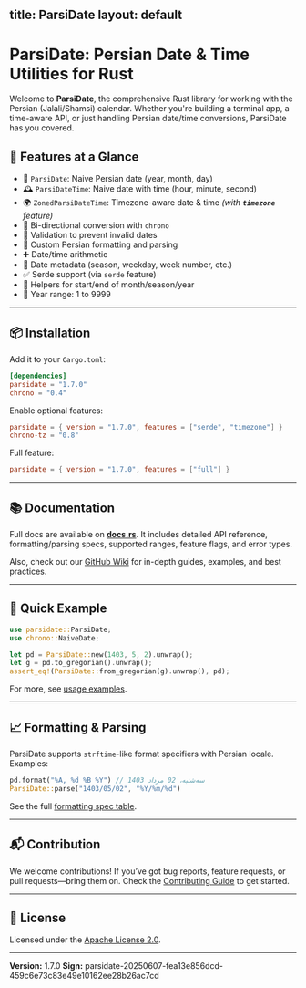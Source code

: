 
## title: ParsiDate layout: default

# ParsiDate: Persian Date & Time Utilities for Rust

Welcome to **ParsiDate**, the comprehensive Rust library for working with the Persian (Jalali/Shamsi) calendar. Whether you're building a terminal app, a time-aware API, or just handling Persian date/time conversions, ParsiDate has you covered.

&#x20;    &#x20;



## 🚀 Features at a Glance

* 📅 `ParsiDate`: Naive Persian date (year, month, day)
* 🕰️ `ParsiDateTime`: Naive date with time (hour, minute, second)
* 🌍 `ZonedParsiDateTime`: Timezone-aware date & time *(with **`timezone`** feature)*
* 🔁 Bi-directional conversion with `chrono`
* 🧠 Validation to prevent invalid dates
* 🎨 Custom Persian formatting and parsing
* ➕ Date/time arithmetic
* 📌 Date metadata (season, weekday, week number, etc.)
* ✅ Serde support (via `serde` feature)
* 🧰 Helpers for start/end of month/season/year
* 📅 Year range: 1 to 9999

---

## 📦 Installation

Add it to your `Cargo.toml`:

```toml
[dependencies]
parsidate = "1.7.0"
chrono = "0.4"
```

Enable optional features:

```toml
parsidate = { version = "1.7.0", features = ["serde", "timezone"] }
chrono-tz = "0.8"
```

Full feature:

```toml
parsidate = { version = "1.7.0", features = ["full"] }
```

---

## 📚 Documentation

Full docs are available on [**docs.rs**](https://docs.rs/parsidate). It includes detailed API reference, formatting/parsing specs, supported ranges, feature flags, and error types.

Also, check out our [GitHub Wiki](https://github.com/jalalvandi/ParsiDate/wiki) for in-depth guides, examples, and best practices.

---

## 🧪 Quick Example

```rust
use parsidate::ParsiDate;
use chrono::NaiveDate;

let pd = ParsiDate::new(1403, 5, 2).unwrap();
let g = pd.to_gregorian().unwrap();
assert_eq!(ParsiDate::from_gregorian(g).unwrap(), pd);
```

For more, see [usage examples](https://docs.rs/parsidate/latest/parsidate/#--usage-examples).

---

## 📈 Formatting & Parsing

ParsiDate supports `strftime`-like format specifiers with Persian locale. Examples:

```rust
pd.format("%A, %d %B %Y") // سه‌شنبه، 02 مرداد 1403
ParsiDate::parse("1403/05/02", "%Y/%m/%d")
```

See the full [formatting spec table](https://docs.rs/parsidate/latest/parsidate/#formatting-and-parsing-specifiers).

---

## 📬 Contribution

We welcome contributions! If you’ve got bug reports, feature requests, or pull requests—bring them on. Check the [Contributing Guide](https://github.com/jalalvandi/ParsiDate/blob/main/CONTRIBUTING.md) to get started.

---

## 📄 License

Licensed under the [Apache License 2.0](./LICENSE).

---

**Version:** 1.7.0
**Sign:** parsidate-20250607-fea13e856dcd-459c6e73c83e49e10162ee28b26ac7cd
